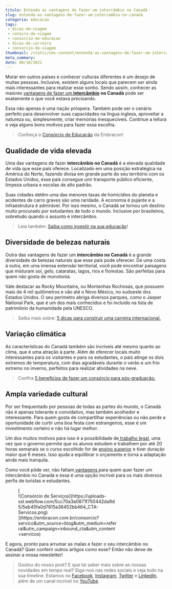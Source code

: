 ```yaml
---
titulo: Entenda as vantagens de fazer um intercâmbio no Canadá
slug: entenda-as-vantagens-de-fazer-um-intercambio-no-canada
categoria: educacao
tags:
 - dicas-de-viagem
 - roteiro-de-viagem
 - consorcio-de-educacao
 - dicas-de-carreira
 - consorcio-de-viagem
thumbnail: /static/cms-content/entenda-as-vantagens-de-fazer-um-intercambio-no-canada.jpg
meta_summary: 
date: 06/10/2021
---
```

Morar em outros países e conhecer culturas diferentes é um desejo de muitas pessoas. Inclusive, existem alguns locais que parecem ser ainda mais interessantes para realizar esse sonho. Sendo assim, conhecer as maiores [vantagens de fazer um **intercâmbio**](https://www.embracon.com.br/blog/por-que-fazer-um-intercambio-veja-7-bons-motivos) **no Canadá** pode ser exatamente o que você estava precisando.

Essa não apenas é uma nação próspera. Também pode ser o cenário perfeito para desenvolver suas capacidades na língua inglesa, aproveitar a natureza ou, simplesmente, criar memórias inesquecíveis. Continue a leitura e veja alguns bons motivos para fazer essa escolha.

> Conheça o [Consórcio de Educação](https://www.embracon.com.br/consorcio-servicos) da Embracon!

Qualidade de vida elevada
-------------------------

Uma das vantagens de fazer **intercâmbio no Canadá** é a elevada qualidade de vida que esse país oferece. Localizado em uma posição estratégica na América do Norte, fazendo divisa em grande parte do seu território com os Estados Unidos, esse país consegue unir transporte público eficiente, limpeza urbana e escolas de alto padrão.

Suas cidades detêm uma das menores taxas de homicídios do planeta e acidentes de carro graves são uma raridade. A economia é pujante e a infraestrutura é admirável. Por isso mesmo, o Canadá se tornou um destino muito procurado por estudantes de todo o mundo. Inclusive por brasileiros, sobretudo quando o assunto é intercâmbio.

> Leia também: [Saiba como investir na sua educação](https://www.embracon.com.br/blog/educacao-saiba-como-investir-na-sua)!

Diversidade de belezas naturais
-------------------------------

Outra das vantagens de fazer um **intercâmbio no Canadá** é a grande diversidade de belezas naturais que esse país pode oferecer. De uma costa à outra, em uma imensa extensão territorial, você pode encontrar paisagens que misturam sol, gelo, cataratas, lagos, rios e florestas. São perfeitas para quem não gosta de monotonia.

Vale destacar as Rocky Mountains, ou Montanhas Rochosas, que possuem mais de 4 mil quilômetros e vão até o Novo México, no sudoeste dos Estados Unidos. O seu perímetro abriga diversos parques, como o Jasper National Park, que é um dos mais conhecidos e foi incluído na lista de patrimônio da humanidade pela UNESCO.

> Saiba mais sobre: [5 dicas para construir uma carreira internacional.](https://www.embracon.com.br/blog/5-dicas-para-construir-uma-carreira-internacional)

Variação climática
------------------

As características do Canadá também são incríveis até mesmo quanto ao clima, que é uma atração à parte. Além de oferecer locais muito interessantes para os visitantes e para os estudantes, o país atinge os dois extremos de temperatura, com dias agradáveis durante o verão e um frio extremo no inverno, perfeitos para realizar atividades na neve.

> Confira [5 benefícios de fazer um consórcio para pós-graduação.](https://www.embracon.com.br/blog/confira-5-beneficios-de-fazer-um-consorcio-para-pos-graduacao)

Ampla variedade cultural
------------------------

Por ser frequentado por pessoas de todas as partes do mundo, o Canadá não é apenas tolerante e convidativo, mas também acolhedor e interessante. Para quem gosta de compartilhar experiências ou não perde a oportunidade de curtir uma boa festa com estrangeiros, esse é um investimento certeiro e não há lugar melhor.

Um dos muitos motivos para isso é a possibilidade de[ trabalho legal](https://www.embracon.com.br/blog/estagio-internacional-entenda-como-funciona-e-quais-sao-as-vantagens), uma vez que o governo permite que os alunos estudem e trabalhem por até 20 horas semanais se o curso escolhido for de [ensino superior](https://www.embracon.com.br/blog/quais-as-vantagens-de-fazer-mestrado-ou-doutorado-fora-do-pais) e tiver duração maior que 6 meses. Isso ajuda a equilibrar o orçamento e torna a adaptação ainda mais tranquila.

Como você pôde ver, não faltam[ vantagens ](https://www.embracon.com.br/blog/tire-as-suas-duvidas-sobre-o-consorcio-de-educacao-embracon)para quem quer fazer um intercâmbio no Canadá e essa é uma opção incrível para os mais diversos perfis de turistas e estudantes.

<figure class="w-richtext-figure-type-image w-richtext-align-center" style="max-width:310px">[<div>![Consórcio de Serviços](https://uploads-ssl.webflow.com/5cc70a3a0871f750442da9d5/5eb45fa0d7815a36452bb464_CTA-Servicos.png)</div>](https://embracon.com.br/consorcio?servico&utm_source=blog&utm_medium=referral&utm_campaign=inbound_cta&utm_content=servicos)</figure>E agora, pronto para arrumar as malas e fazer o seu intercâmbio no Canadá? Quer conferir outros artigos como esse? Então não deixe de assinar a nossa newsletter!

> Gostou do nosso post? E que tal saber mais sobre as nossas novidades em tempo real? Siga-nos nas redes sociais e veja tudo na sua timeline. Estamos no [Facebook](https://www.facebook.com/embracon/), [Instagram](https://www.instagram.com/embraconoficial/), [Twitter](https://twitter.com/embracon) e [LinkedIn](https://www.linkedin.com/company/1018875/), além de um canal incrível no [YouTube](https://www.youtube.com/channel/UCL-Y0mv9zc73Iek48NLUBzQ).
